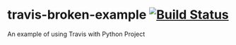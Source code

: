 # travis-broken-example [![Build Status](https://travis-ci.org/Quar/travis-broken-example.svg?branch=master)](https://travis-ci.org/Quar/travis-broken-example)

An example of using Travis with Python Project
